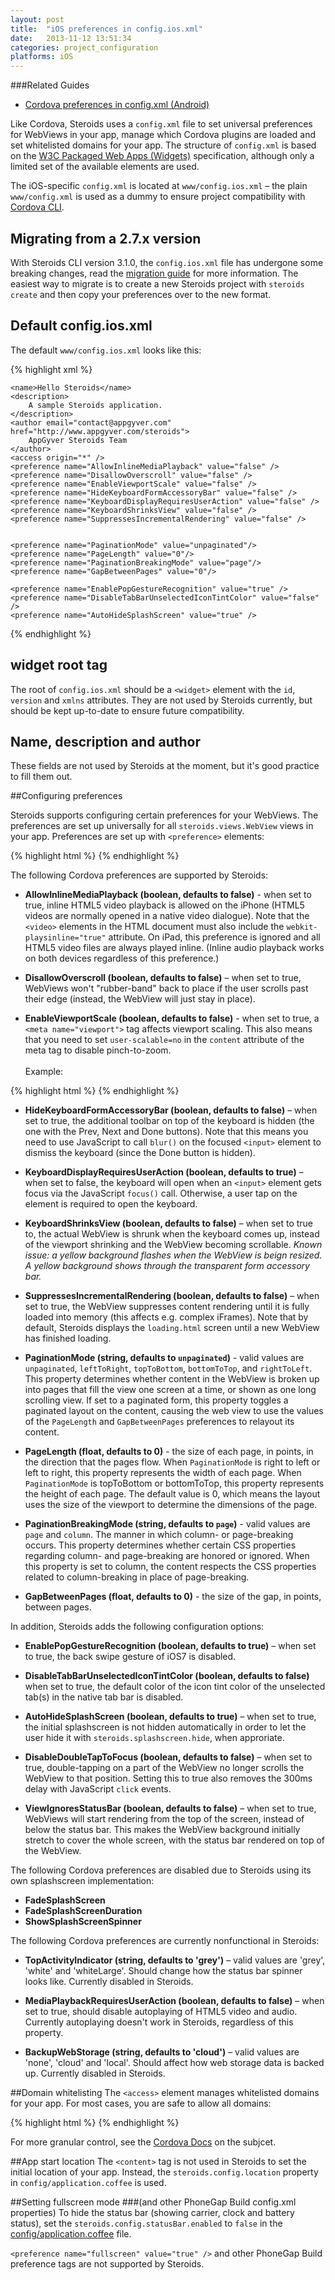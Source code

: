 ```yaml
---
layout: post
title:  "iOS preferences in config.ios.xml"
date:   2013-11-12 13:51:34
categories: project_configuration
platforms: iOS
---
```


###Related Guides
* [Cordova preferences in config.xml (Android)][config-xml-android-guide]

Like Cordova, Steroids uses a `config.xml` file to set universal preferences for WebViews in your app, manage which Cordova plugins are loaded and set whitelisted domains for your app. The structure of `config.xml` is based on the [W3C Packaged Web Apps (Widgets)][widgets] specification, although only a limited set of the available elements are used.

The iOS-specific `config.xml` is located at `www/config.ios.xml` – the plain `www/config.xml` is used as a dummy to ensure project compatibility with [Cordova CLI](https://github.com/apache/cordova-cli).

## Migrating from a 2.7.x version

With Steroids CLI version 3.1.0, the `config.ios.xml` file has undergone some breaking changes, read the [migration guide](/steroids/guides/steroids-js/cordova-3-1-migration/) for more information. The easiest way to migrate is to create a new Steroids project with `steroids create` and then copy your preferences over to the new format.

## Default config.ios.xml

The default `www/config.ios.xml` looks like this:

{% highlight xml %}
<?xml version='1.0' encoding='utf-8'?>
<widget id="com.appgyver.helloSteroids" version="2.0.0"
  xmlns="http://www.w3.org/ns/widgets">

    <name>Hello Steroids</name>
    <description>
        A sample Steroids application.
    </description>
    <author email="contact@appgyver.com" href="http://www.appgyver.com/steroids">
        AppGyver Steroids Team
    </author>
    <access origin="*" />
    <preference name="AllowInlineMediaPlayback" value="false" />
    <preference name="DisallowOverscroll" value="false" />
    <preference name="EnableViewportScale" value="false" />
    <preference name="HideKeyboardFormAccessoryBar" value="false" />
    <preference name="KeyboardDisplayRequiresUserAction" value="false" />
    <preference name="KeyboardShrinksView" value="false" />
    <preference name="SuppressesIncrementalRendering" value="false" />


    <preference name="PaginationMode" value="unpaginated"/>
    <preference name="PageLength" value="0"/>
    <preference name="PaginationBreakingMode" value="page"/>
    <preference name="GapBetweenPages" value="0"/>

    <preference name="EnablePopGestureRecognition" value="true" />
    <preference name="DisableTabBarUnselectedIconTintColor" value="false" />
    <preference name="AutoHideSplashScreen" value="true" />
</widget>
{% endhighlight %}

## widget root tag

The root of `config.ios.xml` should be a `<widget>` element with the `id`, `version` and `xmlns` attributes. They are not used by Steroids currently, but should be kept up-to-date to ensure future compatibility.

## Name, description and author

These fields are not used by Steroids at the moment, but it's good practice to fill them out.

##Configuring preferences

Steroids supports configuring certain preferences for your WebViews. The preferences are set up universally for all `steroids.views.WebView` views in your app. Preferences are set up with `<preference>` elements:

{% highlight html %}
<preference name="DisallowOverscroll" value="false" />
{% endhighlight %}

The following Cordova preferences are supported by Steroids:

* **AllowInlineMediaPlayback (boolean, defaults to false)** - when set to true, inline HTML5 video playback is allowed on the iPhone (HTML5 videos are normally opened in a native video dialogue). Note that the `<video>` elements in the HTML document must also include the `webkit-playsinline="true"` attribute. On iPad, this preference is ignored and all HTML5 video files are always played inline. (Inline audio playback works on both devices regardless of this preference.)

* **DisallowOverscroll (boolean, defaults to false)** – when set to true, WebViews won't "rubber-band" back to place if the user scrolls past their edge (instead, the WebView will just stay in place).

* **EnableViewportScale (boolean, defaults to false)** - when set to true, a `<meta name="viewport">` tag affects viewport scaling. This also means that you need to set `user-scalable=no` in the `content` attribute of the meta tag to disable pinch-to-zoom. <br><br>Example:

{% highlight html %}
<meta name="viewport" content="user-scalable=no, initial-scale=1,
  maximum-scale=1, minimum-scale=1,  target-densitydpi=device-dpi">
{% endhighlight %}
<br>

* **HideKeyboardFormAccessoryBar (boolean, defaults to false)** – when set to true, the additional toolbar on top of the keyboard is hidden (the one with the Prev, Next and Done buttons). Note that this means you need to use JavaScript to call `blur()` on the focused `<input>` element to dismiss the keyboard (since the Done button is hidden).

* **KeyboardDisplayRequiresUserAction (boolean, defaults to true)** – when set to false, the keyboard will open when an `<input>` element gets focus via the JavaScript `focus()` call. Otherwise, a user tap on the element is required to open the keyboard.

* **KeyboardShrinksView (boolean, defaults to false)** – when set to true to, the actual WebView is shrunk when the keyboard comes up, instead of the viewport shrinking and the WebView becoming scrollable. *Known issue: a yellow background flashes when the WebView is beign resized. A yellow background shows through the transparent form accessory bar.*

* **SuppressesIncrementalRendering (boolean, defaults to false)** – when set to true, the WebView suppresses content rendering until it is fully loaded into memory (this affects e.g. complex iFrames). Note that by default, Steroids displays the `loading.html` screen until a new WebView has finished loading.

* **PaginationMode (string, defaults to `unpaginated`)** - valid values are `unpaginated`, `leftToRight`, `topToBottom`, `bottomToTop`, and `rightToLeft`. This property determines whether content in the WebView is broken up into pages that fill the view one screen at a time, or shown as one long scrolling view. If set to a paginated form, this property toggles a paginated layout on the content, causing the web view to use the values of the `PageLength` and `GapBetweenPages` preferences to relayout its content.

* **PageLength (float, defaults to 0)** - the size of each page, in points, in the direction that the pages flow. When `PaginationMode` is right to left or left to right, this property represents the width of each page. When `PaginationMode` is topToBottom or bottomToTop, this property represents the height of each page. The default value is 0, which means the layout uses the size of the viewport to determine the dimensions of the page.

* **PaginationBreakingMode (string, defaults to `page`)** - valid values are `page` and `column`. The manner in which column- or page-breaking occurs. This property determines whether certain CSS properties regarding column- and page-breaking are honored or ignored. When this property is set to column, the content respects the CSS properties related to column-breaking in place of page-breaking.

* **GapBetweenPages (float, defaults to 0)** - the size of the gap, in points, between pages.

In addition, Steroids adds the following configuration options:

* **EnablePopGestureRecognition (boolean, defaults to true)** – when set to true, the back swipe gesture of iOS7 is disabled.

* **DisableTabBarUnselectedIconTintColor (boolean, defaults to false)** when set to true, the default color of the icon tint color of the unselected tab(s) in the native tab bar is disabled.

* **AutoHideSplashScreen (boolean, defaults to true)** – when set to true, the initial splashscreen is not hidden automatically in order to let the user hide it with `steroids.splashscreen.hide`, when approriate.

* **DisableDoubleTapToFocus (boolean, defaults to false)** – when set to true, double-tapping on a part of the WebView no longer scrolls the WebView to that position. Setting this to true also removes the 300ms delay with JavaScript `click` events.

* **ViewIgnoresStatusBar (boolean, defaults to false)** – when set to true, WebViews will start rendering from the top of the screen, instead of below the status bar. This makes the WebView background initially stretch to cover the whole screen, with the status bar rendered on top of the WebView.

The following Cordova preferences are disabled due to Steroids using its own splashscreen implementation:

* **FadeSplashScreen**
* **FadeSplashScreenDuration**
* **ShowSplashScreenSpinner**

The following Cordova preferences are currently nonfunctional in Steroids:

* **TopActivityIndicator (string, defaults to 'grey')** – valid values are 'grey', 'white' and 'whiteLarge'. Should change how the status bar spinner looks like. Currently disabled in Steroids.

* **MediaPlaybackRequiresUserAction (boolean, defaults to false)** – when set to true, should disable autoplaying of HTML5 video and audio. Currently autoplaying doesn't work in Steroids, regardless of this property.

* **BackupWebStorage (string, defaults to 'cloud')** – valid values are 'none', 'cloud' and 'local'. Should affect how web storage data is backed up. Currently disabled in Steroids.

##Domain whitelisting
The `<access>` element manages whitelisted domains for your app. For most cases, you are safe to allow all domains:

{% highlight html %}
<access origin="*" />
{% endhighlight %}

For more granular control, see the [Cordova Docs][cordova-domain-whitelisting] on the subjcet.

##App start location
The `<content>` tag is not used in Steroids to set the initial location of your app. Instead, the `steroids.config.location` property in `config/application.coffee` is used.

##Setting fullscreen mode
###(and other PhoneGap Build config.xml properties)
To hide the status bar (showing carrier, clock and battery status), set the `steroids.config.statusBar.enabled` to `false` in the [config/application.coffee][config-application-coffee] file.

`<preference name="fullscreen" value="true" />` and other PhoneGap Build preference tags are not supported by Steroids.

[widgets]: http://www.w3.org/TR/widgets/
[config-xml-android-guide]: /steroids/guides/project_configuration/config-xml-android/
[cordova-domain-whitelisting]: http://cordova.apache.org/docs/en/2.7.0/guide_whitelist_index.md.html#Domain%20Whitelist%20Guide
[steroids-api]: http://docs.appgyver.com
[config-application-coffee]: /steroids/guides/project_configuration/config-application-coffee/
